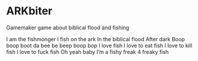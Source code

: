 # ARKbiter
Gamemaker game about biblical flood and fishing



I am the fishmonger
I fish on the ark
In the biblical flood
After dark
Boop boop boot da bee be beep boop bop
I love fish
I love to eat fish
I love to kill fish
I love to fuck fish
Oh yeah baby I’m a fishy freak 4 freaky fish
